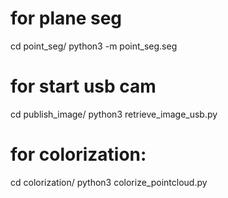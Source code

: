 # for plane seg
cd point_seg/
python3 -m point_seg.seg

# for start usb cam 
cd publish_image/
python3 retrieve_image_usb.py

# for colorization:
cd colorization/
python3 colorize_pointcloud.py 